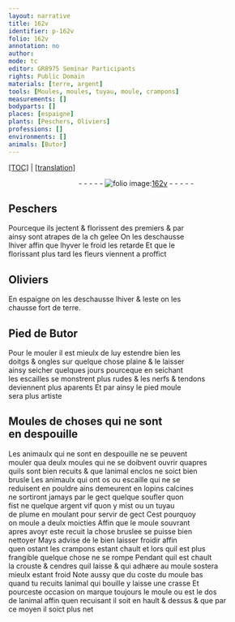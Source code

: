 ```yaml
---
layout: narrative
title: 162v
identifier: p-162v
folio: 162v
annotation: no
author:
mode: tc
editor: GR8975 Seminar Participants
rights: Public Domain
materials: [terre, argent]
tools: [Moules, moules, tuyau, moule, crampons]
measurements: []
bodyparts: []
places: [espaigne]
plants: [Peschers, Oliviers]
professions: []
environments: []
animals: [Butor]
---
```


<p><a href="{{ site.baseurl }}/diplomatic/">[TOC]</a> | <a href="{{ site.baseurl }}/texts/p-162v_tl/" target="_blank">[translation]</a></p><div class="folio" align="center">- - - - - <a href="http://gallica.bnf.fr/ark:/12148/btv1b10500001g/f330.item" target="_blank"><img src="https://cu-mkp.github.io/2017-workshop-edition/assets/photo-icon.png" alt="folio image: " style="display:inline-block; margin-bottom:-3px;"/>162v</a> - - - - - </div>  
  

## <span class="pa">Peschers</span>

 
Pourceque ils jectent & florissent des premiers & par<br/> ainsy sont atrapes de la <span class="del">ch</span> gelee On les deschausse<br/> lhiver affin que <span class="del">lhyver</span> le froid les retarde Et que <span class="del">le</span><br/> florissant plus tard les fleurs viennent a proffict
 
 
  

## <span class="pa">Oliviers</span>

 
En <span class="pl">espaigne</span> on les deschausse lhiver & leste on les<br/> chausse fort de <span class="m">terre</span>.
 
 
  

## Pied de <span class="al">Butor</span>

 
Pour le mouler il est mieulx de luy estendre bien les<br/> doitgs & ongles sur quelque chose plaine & le laisser<br/> ainsy seicher quelques jours pourceque en seichant<br/> les escailles se monstrent plus rudes & les nerfs & tendons<br/> deviennent plus aparents Et par ainsy le pied moule<br/> sera plus artiste
 
 
  

## <span class="tl">Moules</span> de choses qui ne sont<br/> en despouille

 
Les animaulx qui ne sont en despouille ne se peuvent<br/> mouler qua deulx <span class="tl">moules</span> qui ne se doibvent ouvrir quapres<br/> quils sont bien recuits & que lanimal enclos ne soict bien<br/> brusle Les animaulx qui ont os ou escaille qui ne se<br/> reduisent en pouldre ains demeurent en lopins calcines<br/> ne sortiront jamays par le gect quelque soufler quon<br/> fist ne quelque <span class="m">argent</span> vif quon y mist ou un <span class="tl">tuyau</span><br/> de plume en moulant pour servir de gect Cest pourquoy<br/> on moule a deulx moicties Affin que le <span class="tl">moule</span> souvrant<br/> apres avoyr este recuit la chose bruslee se puisse bien<br/> nettoyer Mays advise de le bien laisser froidir affin<br/> quen osta<span class="exp">n</span>t les <span class="tl">crampons</span> esta<span class="exp">n</span>t chault et lors quil est plus<br/> frangible quelque chose ne se rompe Pendant quil est chault<br/> la crouste & cendres quil laisse & qui adhære au <span class="tl">moule</span> sostera<br/> mieulx estant froid Note aussy que du coste du <span class="tl">moule</span> bas<br/> quand tu recuits lanimal qui bouille y laisse une crasse Et<br/> pourceste occasion on marque toujours le <span class="tl">moule</span> ou est le dos<br/> de lanimal affin quen recuisant il soit en hault & dessus & que par<br/> ce moyen il soict plus net
 
